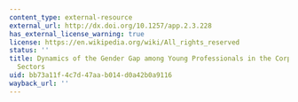 ```yaml
---
content_type: external-resource
external_url: http://dx.doi.org/10.1257/app.2.3.228
has_external_license_warning: true
license: https://en.wikipedia.org/wiki/All_rights_reserved
status: ''
title: Dynamics of the Gender Gap among Young Professionals in the Corporate and Financial
  Sectors
uid: bb73a11f-4c7d-47aa-b014-d0a42b0a9116
wayback_url: ''
---
```

